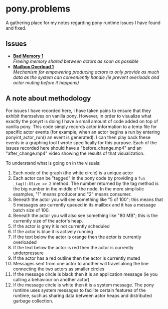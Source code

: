 # pony.problems
A gathering place for my notes regarding pony runtime issues I have found and fixed.


## Issues

* **[Bad Memory 1](https://github.com/KittyMac/pony.problems/tree/master/bad_memory_1)**  
  *Freeing memory shared between actors as soon as possible*
* **[Mailbox Overload 1](https://github.com/KittyMac/pony.problems/tree/master/mailbox_overload_1)**  
  *Mechanism for empowering producing actors to only provide as much data as the system can conveniently handle (ie prevent overloads and actor muting before it happens)*



## A note about methodology

For issues I have recorded here, I have taken pains to ensure that they exhibit themselves on vanilla pony.  However, in order to visualize what exactly the ponyrt is doing I have a small amount of code added on top of vanilla pony. This code simply records actor information to a temp file for specific actor events (for example, when an actor begins a run by entering ponyint_actor_run() an event is generated). I can then play back these events in a graphing tool I wrote specifically for this purpose.  Each of the issues recorded here should have a "before_change.mp4" and an "after_change.mp4" video showing the results of that visualization.

To understand what is going on in the visuals:

1. Each node of the graph (the white circle) is a unique actor
2. Each actor can be "tagged" in the pony code by providing a ```fun _tag():USize => 2``` method. The number returned by the tag method is the big number in the middle of the node. In the more simplistic examples, "1" means producer and "2" means consumer.
3. Beneath the actor you will see something like "5 of 100"; this means that 5 messages are currently queued in its mailbox and it has a message batch size of 100.
4. Beneath the actor you will also see something like "80 MB"; this is the currently size of the actor's heap.
3. If the actor is grey it is not currently scheduled
4. If the actor is blue it is actively running
5. If the text below the actor is orange then the actor is currently overloaded
6. If the text below the actor is red then the actor is currently underpressure
7. If the actor has a red outline then the actor is currently muted
8. Messages sent from one actor to another will travel along the line connecting the two actors as smaller circles
9. If the message circle is black then it is an application message (ie you calling a behaviour on another actor)
10. If the message circle is white then it is a system message. The pony runtime uses system messages to facilite certain features of the runtime, such as sharing data between actor heaps and distributed garbage collection.

